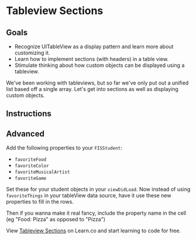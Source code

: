 # Tableview Sections

## Goals
   * Recognize UITableView as a display pattern and learn more about customizing it.
   * Learn how to implement sections (with headers) in a table view.
   * Stimulate thinking about how custom objects can be displayed using a tableview.

We've been working with tableviews, but so far we've only put out a unified list based off a single array. Let's get into sections as well as displaying custom objects.

## Instructions
<!--   1. Open the project — there's already a blank tableview linked to a custom class set up for you.-->
<!--   2. Make a `FISStudent` class with a public `NSArray` property called `favoriteThings`.-->
<!--   3. In `FISTableViewController`, make an array property called `students`. -->
<!--   4. In your tableView controller's `viewDidLoad`, make some `FISStudent`s and give them all `name`s. Then fill in their `favoriteThings` properties with strings of their favorite things. No specific amount necessary, be creative or simply ask people around you! -->
<!--   5. Set these students to your TVcontroller's `students` property.-->
<!--   6. Set up your tableView to match the following:     -->
<!--      * each student should have their own section (*hint:* `numberOfSectionsInTableView:`)-->
<!--      * set up `tableView:numberOfRowsInSection:` so that the rows in each section match that student's `favoriteThings`.-->
<!--      * set your cell's `textLabel` to a favorite thing, and its `detailTextLabel` to its row index. -->
<!--   7. Cool, everyone's favorite things are listed, but theres no distinction between sections... implement `tableView:titleForHeaderInSection:`.-->
<!--` using the student's `name` property.-->
<!--   8. Houston, we have sections! But this is still kinda hard to read, it's just a big list of text after all. Implement `tableView:indentationLevelForRowAtIndexPath:` to clean it up a bit.-->
      
## Advanced
Add the following properties to your `FISStudent`:

   * `favoriteFood`
   * `favoriteColor`
   * `favoriteMusicalArtist`
   * `favoriteGame`

Set these for your student objects in your `viewDidLoad`. Now instead of using `favoriteThings` in your tableView data source, have it use these new properties to fill in the rows.

Then if you wanna make it real fancy, include the property name in the cell (eg "Food: Pizza" as opposed to "Pizza")

<p data-visibility='hidden'>View <a href='https://learn.co/lessons/ios-tableview-sections' title='Tableview Sections'>Tableview Sections</a> on Learn.co and start learning to code for free.</p>
